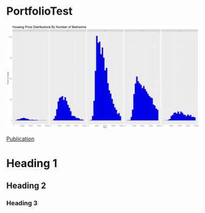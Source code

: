 # PortfolioTest

![histogram](assets/images/histogram.png)

[Publication](https://doi.org/10.3390/adolescents4030030)
# Heading 1

## Heading 2

### Heading 3
